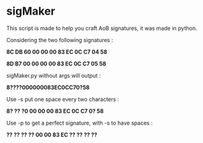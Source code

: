 # sigMaker

This script is made to help you craft AoB signatures, it was made in python.

Considering the two following signatures :

**8C DB 60 00 00 00 83 EC 0C C7 04 58**

**8D B7 00 00 00 00 83 EC 0C C7 05 58**

sigMaker.py without args will output :

**8????000000083EC0CC70?58**

Use -s put one space every two characters :

**8? ?? ?0 00 00 00 83 EC 0C C7 0? 58**

Use -p to get a perfect signature, with -s to have spaces :

**?? ?? ?? ?? 00 00 83 EC ?? ?? ?? ??**
